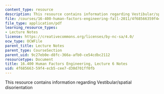 ```yaml
---
content_type: resource
description: This resource contains information regarding Vestibular/spatial disorientation
file: /courses/16-400-human-factors-engineering-fall-2011/4f68566359f4ecb5cee7d30d701ff0fb_MIT16_400F11_lec06.pdf
file_type: application/pdf
learning_resource_types:
- Lecture Notes
license: https://creativecommons.org/licenses/by-nc-sa/4.0/
ocw_type: OCWFile
parent_title: Lecture Notes
parent_type: CourseSection
parent_uid: 9c27eb0e-d8fc-366a-afb0-ce54cdbc2112
resourcetype: Document
title: 16.400 Human Factors Engineering, Lecture 6 Notes
uid: 4f685663-59f4-ecb5-cee7-d30d701ff0fb
---
```

This resource contains information regarding Vestibular/spatial disorientation